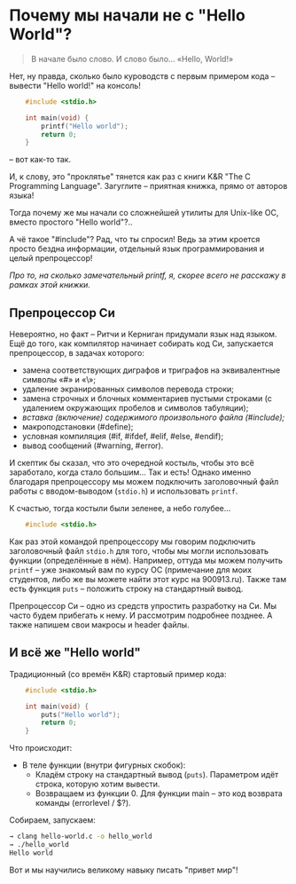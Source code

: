 # Почему мы начали не с "Hello World"?

> В начале было слово. И слово было... «Hello, World!»

Нет, ну правда, сколько было куроводств с первым примером кода – вывести
"Hello world!" на консоль!

```C
    #include <stdio.h>

    int main(void) {
        printf("Hello world");
        return 0;
    }
```

– вот как-то так.

И, к слову, это "проклятье" тянется как раз с книги K&R "The C Programming Language".
Загуглите – приятная книжка, прямо от авторов языка!

Тогда почему же мы начали со сложнейшей утилиты для Unix-like ОС, вместо простого
"Hello world"?..

А чё такое "#include"? Рад, что ты спросил! Ведь за этим кроется просто бездна
информации, отдельный язык программирования и целый препроцессор!

*Про то, на сколько замечательный printf, я, скорее всего не расскажу в рамках
этой книжки.*

## Препроцессор Си

Невероятно, но факт – Ритчи и Керниган придумали язык над языком. Ещё до того,
как компилятор начинает собирать код Си, запускается препроцессор, в задачах которого:

- замена соответствующих диграфов и триграфов на эквивалентные символы «#» и «\\»;
- удаление экранированных символов перевода строки;
- замена строчных и блочных комментариев пустыми строками
  (с удалением окружающих пробелов и символов табуляции);
- *вставка (включение) содержимого произвольного файла (#include);*
- макроподстановки (#define);
- условная компиляция (#if, #ifdef, #elif, #else, #endif);
- вывод сообщений (#warning, #error).

И скептик бы сказал, что это очередной костыль, чтобы это всё заработало, когда
стало большим... Так и есть! Однако именно благодаря препроцессору мы можем
подключить заголовочный файл работы с вводом-выводом (`stdio.h`) и использовать
`printf`.

К счастью, тогда костыли были зеленее, а небо голубее...

```C
    #include <stdio.h>
```

Как раз этой командой препроцессору мы говорим подключить заголовочный файл
`stdio.h` для того, чтобы мы могли использовать функции (определённые в нём).
Например, оттуда мы можем получить `printf` – уже знакомый вам по курсу ОС
(примечание для моих студентов, либо же вы можете найти этот курс на 900913.ru).
Также там есть функция `puts` – положить строку на стандартный вывод.

Препроцессор Си – одно из средств упростить разработку на Си. Мы часто будем
прибегать к нему. И рассмотрим подробнее позднее. А также напишем свои
макросы и header файлы.

## И всё же "Hello world"

Традиционный (со времён K&R) стартовый пример кода:

```C
    #include <stdio.h>

    int main(void) {
        puts("Hello world");
        return 0;
    }
```

Что происходит:
- В теле функции (внутри фигурных скобок):
  - Кладём строку на стандартный вывод (`puts`). Параметром идёт строка, которую
    хотим вывести.
  - Возвращаем из функции 0. Для функции main – это код возврата команды
    (errorlevel / $?).

Собираем, запускаем:

```Bash
→ clang hello-world.c -o hello_world
→ ./hello_world
Hello world
```

Вот и мы научились великому навыку писать "привет мир"!
